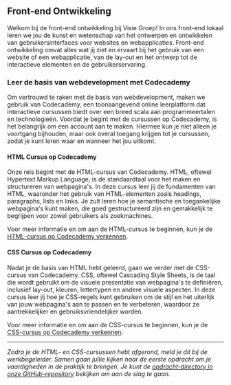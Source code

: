 ## Front-end Ontwikkeling

Welkom bij de front-end ontwikkeling bij Visie Groep! In ons front-end lokaal leren we jou de kunst en wetenschap van het ontwerpen en ontwikkelen van gebruikersinterfaces voor websites en webapplicaties. Front-end ontwikkeling omvat alles wat jij ziet en ervaart bij het gebruik van een website of een webapplicatie, van de lay-out en het ontwerp tot de interactieve elementen en de gebruikerservaring.

### Leer de basis van webdevelopment met Codecademy

Om vertrouwd te raken met de basis van webdevelopment, maken we gebruik van Codecademy, een toonaangevend online leerplatform dat interactieve cursussen biedt over een breed scala aan programmeertalen en technologieën. Voordat je begint met de cursussen op Codecademy, is het belangrijk om een account aan te maken. Hiermee kun je niet alleen je voortgang bijhouden, maar ook overal toegang krijgen tot je cursussen, zodat je kunt leren waar en wanneer het jou uitkomt.

#### HTML Cursus op Codecademy

Onze reis begint met de HTML-cursus van Codecademy. HTML, oftewel Hypertext Markup Language, is de standaardtaal voor het maken en structureren van webpagina's. In deze cursus leer jij de fundamenten van HTML, waaronder het gebruik van HTML-elementen zoals headings, paragraphs, lists en links. Je zult leren hoe je semantische en toegankelijke webpagina's kunt maken, die goed gestructureerd zijn en gemakkelijk te begrijpen voor zowel gebruikers als zoekmachines.

Voor meer informatie en om aan de HTML-cursus te beginnen, kun je de [HTML-cursus op Codecademy verkennen](https://www.codecademy.com/learn/learn-html).

#### CSS Cursus op Codecademy

Nadat je de basis van HTML hebt geleerd, gaan we verder met de CSS-cursus van Codecademy. CSS, oftewel Cascading Style Sheets, is de taal die wordt gebruikt om de visuele presentatie van webpagina's te definiëren, inclusief lay-out, kleuren, lettertypen en andere visuele aspecten. In deze cursus leer jij hoe je CSS-regels kunt gebruiken om de stijl en het uiterlijk van jouw webpagina's aan te passen en te verbeteren, waardoor ze aantrekkelijker en gebruiksvriendelijker worden.

Voor meer informatie en om aan de CSS-cursus te beginnen, kun je de [CSS-cursus op Codecademy verkennen](https://www.codecademy.com/learn/learn-css).

---

*Zodra je de HTML- en CSS-cursussen hebt afgerond, meld je dit bij de werkbegeleider. Samen gaan jullie kijken naar de eerste opdracht om je vaardigheden in de praktijk te brengen. Je kunt de [opdracht-directory in onze GitHub-repository](<../~Opdracht #1 3-column-preview-card-component-main>) bekijken om aan de slag te gaan.*
